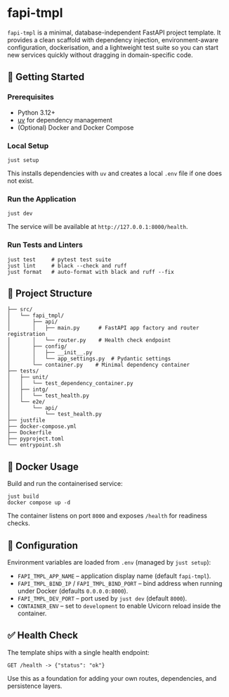 # fapi-tmpl

`fapi-tmpl` is a minimal, database-independent FastAPI project template. It provides a clean scaffold with dependency injection, environment-aware configuration, dockerisation, and a lightweight test suite so you can start new services quickly without dragging in domain-specific code.

## 🚀 Getting Started

### Prerequisites

- Python 3.12+
- [uv](https://github.com/astral-sh/uv) for dependency management
- (Optional) Docker and Docker Compose

### Local Setup

```shell
just setup
```

This installs dependencies with `uv` and creates a local `.env` file if one does not exist.

### Run the Application

```shell
just dev
```

The service will be available at `http://127.0.0.1:8000/health`.

### Run Tests and Linters

```shell
just test     # pytest test suite
just lint     # black --check and ruff
just format   # auto-format with black and ruff --fix
```

## 🧱 Project Structure

```
├── src/
│   └── fapi_tmpl/
│       ├── api/
│       │   ├── main.py      # FastAPI app factory and router registration
│       │   └── router.py    # Health check endpoint
│       ├── config/
│       │   ├── __init__.py
│       │   └── app_settings.py  # Pydantic settings
│       └── container.py    # Minimal dependency container
├── tests/
│   ├── unit/
│   │   └── test_dependency_container.py
│   ├── intg/
│   │   └── test_health.py
│   └── e2e/
│       └── api/
│           └── test_health.py
├── justfile
├── docker-compose.yml
├── Dockerfile
├── pyproject.toml
└── entrypoint.sh
```

## 🐳 Docker Usage

Build and run the containerised service:

```shell
just build
docker compose up -d
```

The container listens on port `8000` and exposes `/health` for readiness checks.

## 🔧 Configuration

Environment variables are loaded from `.env` (managed by `just setup`):

- `FAPI_TMPL_APP_NAME` – application display name (default `fapi-tmpl`).
- `FAPI_TMPL_BIND_IP` / `FAPI_TMPL_BIND_PORT` – bind address when running under Docker (defaults `0.0.0.0:8000`).
- `FAPI_TMPL_DEV_PORT` – port used by `just dev` (default `8000`).
- `CONTAINER_ENV` – set to `development` to enable Uvicorn reload inside the container.

## ✅ Health Check

The template ships with a single health endpoint:

```http
GET /health -> {"status": "ok"}
```

Use this as a foundation for adding your own routes, dependencies, and persistence layers.
